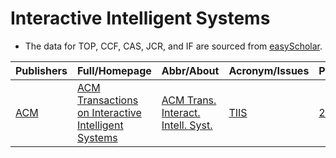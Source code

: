 # Interactive Intelligent Systems

- The data for TOP, CCF, CAS, JCR, and IF are sourced from [easyScholar](https://www.easyscholar.cc/).

|Publishers|Full/Homepage|Abbr/About|Acronym/Issues|Period/DBLP|Top/Early|CCF|CAS|JCR|IF|Keywords/Google|
|-         |-            |-         |-             |-          |-        |-  |-  |-  |- |-              |
|[ACM](https://www.acm.org/)|[ACM Transactions on Interactive Intelligent Systems](https://dl.acm.org/journal/tiis)|[ACM Trans. Interact. Intell. Syst.](https://dl.acm.org/journal/tiis/about)|[TIIS](https://dl.acm.org/loi/tiis)|[2011 -](https://dblp.org/db/journals/tiis/index.html)|False|C|4|Q2|5.1|[Interactive Intelligent Systems](https://www.google.com/search?q=Interactive+Intelligent+Systems)|

